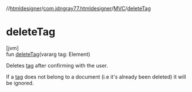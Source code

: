 //[htmldesigner](../../../index.md)/[com.jdngray77.htmldesigner](../index.md)/[MVC](index.md)/[deleteTag](delete-tag.md)

# deleteTag

[jvm]\
fun [deleteTag](delete-tag.md)(vararg tag: Element)

Deletes [tag](delete-tag.md) after confirming with the user.

If a [tag](delete-tag.md) does not belong to a document (i.e it's already been deleted) it will be ignored.
